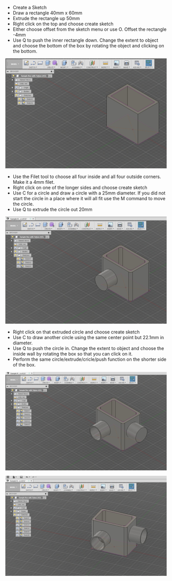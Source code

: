  - Create a Sketch
 - Draw a rectangle 40mm x 60mm
 - Extrude the rectangle up 50mm
 - Right click on the top and choose create sketch
 - Either choose offset from the sketch menu or use O.  Offset the rectangle -4mm
 - Use Q to push the inner rectangle down.  Change the extent to object and choose the bottom of the box by rotating the object and clicking on the bottom.

![enter image description here](https://github.com/fusecodecamp2017/IntroductionTo3DPrinting/blob/master/images/Sample%20Box%20-%20Basic%20Box.jpg)

 - Use the Filet tool to choose all four inside and all four outside corners.  Make it a 4mm filet.
 - Right click on one of the longer sides and choose create sketch
 - Use C for a circle and draw a circle with a 25mm diameter.  If you did not start the circle in a place where it will all fit use the M command to move the circle.
 - Use Q to extrude the circle out 20mm

![enter image description here](https://github.com/fusecodecamp2017/IntroductionTo3DPrinting/blob/master/images/Sample%20Box%20-%20Filet%20and%20First%20Circle%20Extruded.jpg)

 - Right click on that extruded circle and choose create sketch
 - Use C to draw another circle using the same center point but 22.1mm in diameter.
 - Use Q to push the circle in.  Change the extent to object and choose the inside wall by rotating the box so that you can click on it.
 - Perform the same circle/extrude/cricle/push function on the shorter side of the box.

![enter image description here](https://github.com/fusecodecamp2017/IntroductionTo3DPrinting/blob/master/images/Sample%20Box%20-%20First%20Tube%20and%20Second%20Circle.jpg)


![enter image description here](https://github.com/fusecodecamp2017/IntroductionTo3DPrinting/blob/master/images/Sample%20Box%20-%20Second%20Tube%20Complete.jpg)
